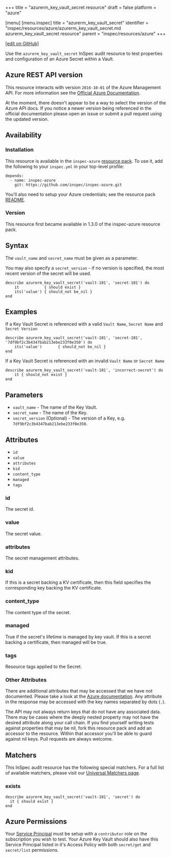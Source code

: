+++
title = "azurerm_key_vault_secret resource"
draft = false
platform = "azure"

[menu]
  [menu.inspec]
    title = "azurerm_key_vault_secret"
    identifier = "inspec/resources/azure/azurerm_key_vault_secret.md azurerm_key_vault_secret resource"
    parent = "inspec/resources/azure"
+++

[\[edit on GitHub\]](https://github.com/inspec/inspec/blob/master/docs-chef-io/content/inspec/resources/azurerm_key_vault_secret.md)

Use the `azurerm_key_vault_secret` InSpec audit resource to test properties and configuration of
an Azure Secret within a Vault.

## Azure REST API version

This resource interacts with version `2016-10-01` of the Azure Management API. For more
information see the [Official Azure Documentation](https://docs.microsoft.com/en-us/rest/api/keyvault/getsecret/getsecret).

At the moment, there doesn't appear to be a way to select the version of the
Azure API docs. If you notice a newer version being referenced in the official
documentation please open an issue or submit a pull request using the updated
version.

## Availability

### Installation

This resource is available in the `inspec-azure` [resource
pack](/inspec/glossary/#resource-pack). To use it, add the
following to your `inspec.yml` in your top-level profile:

    depends:
      - name: inspec-azure
        git: https://github.com/inspec/inspec-azure.git

You'll also need to setup your Azure credentials; see the resource pack
[README](https://github.com/inspec/inspec-azure#inspec-for-azure).

### Version

This resource first became available in 1.3.0 of the inspec-azure resource pack.

## Syntax

The `vault_name` and `secret_name` must be given as a parameter.

You may also specify a `secret_version` - if no version is specified, the most recent version of the secret will be used.

    describe azurerm_key_vault_secret('vault-101', 'secret-101') do
        it           { should exist }
        its('value') { should_not be_nil }
    end

## Examples

If a Key Vault Secret is referenced with a valid `Vault Name`, `Secret Name` and `Secret Version`

    describe azurerm_key_vault_secret('vault-101', 'secret-101', '7df9bf2c3b4347bab213ebe233f0e350') do
        its('value')       { should_not be_nil }
    end

If a Key Vault Secret is referenced with an invalid `Vault Name` or `Secret Name`

    describe azurerm_key_vault_secret('vault-101', 'incorrect-secret') do
        it { should_not exist }
    end

## Parameters

- `vault_name` - The name of the Key Vault.
- `secret_name` - The name of the Key.
- `secret_version` (Optional) - The version of a Key, e.g. `7df9bf2c3b4347bab213ebe233f0e350`.

## Attributes

- `id`
- `value`
- `attributes`
- `kid`
- `content_type`
- `managed`
- `tags`

### id

The secret id.

### value

The secret value.

### attributes

The secret management attributes.

### kid

If this is a secret backing a KV certificate, then this field specifies the corresponding key backing the KV certificate.

### content_type

The content type of the secret.

### managed

True if the secret's lifetime is managed by key vault. If this is a secret backing a certificate, then managed will be true.

### tags

Resource tags applied to the Secret.

### Other Attributes

There are additional attributes that may be accessed that we have not
documented. Please take a look at the [Azure documentation](#azure-rest-api-version).
Any attribute in the response may be accessed with the key names separated by
dots (`.`).

The API may not always return keys that do not have any associated data. There
may be cases where the deeply nested property may not have the desired
attribute along your call chain. If you find yourself writing tests against
properties that may be nil, fork this resource pack and add an accessor to the
resource. Within that accessor you'll be able to guard against nil keys. Pull
requests are always welcome.

## Matchers

This InSpec audit resource has the following special matchers. For a full list of
available matchers, please visit our [Universal Matchers
page](/inspec/matchers/).

### exists

    describe azurerm_key_vault_secret('vault-101', 'secret') do
      it { should exist }
    end

## Azure Permissions

Your [Service Principal](https://docs.microsoft.com/en-us/azure/azure-resource-manager/resource-group-create-service-principal-portal)
must be setup with a `contributor` role on the subscription you wish to test.
Your Azure Key Vault should also have this Service Principal listed in it's Access Policy with both `secret/get` and `secret/list` permissions.

